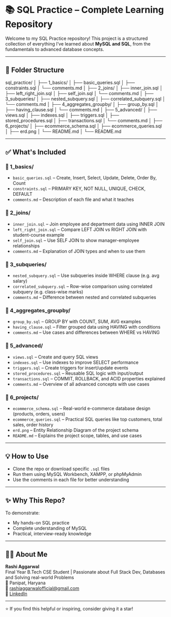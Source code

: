 # 📚 SQL Practice – Complete Learning Repository

Welcome to my SQL Practice repository! This project is a structured collection of everything I’ve learned about **MySQL and SQL**, from the fundamentals to advanced database concepts.

---

## 📂 Folder Structure
sql_practice/
│
├── 1_basics/
│   ├── basic_queries.sql
│   ├── constraints.sql
│   └── comments.md
│
├── 2_joins/
│   ├── inner_join.sql
│   ├── left_right_join.sql
│   ├── self_join.sql
│   └── comments.md
│
├── 3_subqueries/
│   ├── nested_subquery.sql
│   ├── correlated_subquery.sql
│   └── comments.md
│
├── 4_aggregates_groupby/
│   ├── group_by.sql
│   ├── having_clause.sql
│   └── comments.md
│
├── 5_advanced/
│   ├── views.sql
│   ├── indexes.sql
│   ├── triggers.sql
│   ├── stored_procedures.sql
│   ├── transactions.sql
│   └── comments.md
│
├── 6_projects/
│   ├── ecommerce_schema.sql
│   ├── ecommerce_queries.sql
│   ├── erd.png
│   └── README.md
│
└── README.md

---

## ✅ What's Included

### 🔹 1_basics/
- `basic_queries.sql` – Create, Insert, Select, Update, Delete, Order By, Count  
- `constraints.sql` – PRIMARY KEY, NOT NULL, UNIQUE, CHECK, DEFAULT  
- `comments.md` – Description of each file and what it teaches

### 🔹 2_joins/
- `inner_join.sql` – Join employee and department data using INNER JOIN  
- `left_right_join.sql` – Compare LEFT JOIN vs RIGHT JOIN with student-course example  
- `self_join.sql` – Use SELF JOIN to show manager-employee relationships  
- `comments.md` – Explanation of JOIN types and when to use them

### 🔹 3_subqueries/
- `nested_subquery.sql` – Use subqueries inside WHERE clause (e.g. avg salary)  
- `correlated_subquery.sql` – Row-wise comparison using correlated subquery (e.g. class-wise marks)  
- `comments.md` – Difference between nested and correlated subqueries

### 🔹 4_aggregates_groupby/
- `group_by.sql` – GROUP BY with COUNT, SUM, AVG examples  
- `having_clause.sql` – Filter grouped data using HAVING with conditions  
- `comments.md` – Use cases and differences between WHERE vs HAVING

### 🔹 5_advanced/
- `views.sql` – Create and query SQL views  
- `indexes.sql` – Use indexes to improve SELECT performance  
- `triggers.sql` – Create triggers for insert/update events  
- `stored_procedures.sql` – Reusable SQL logic with input/output  
- `transactions.sql` – COMMIT, ROLLBACK, and ACID properties explained  
- `comments.md` – Overview of all advanced concepts with use cases

### 🔹 6_projects/
- `ecommerce_schema.sql` – Real-world e-commerce database design (products, orders, users)  
- `ecommerce_queries.sql` – Practical SQL queries like top customers, total sales, order history  
- `erd.png` – Entity Relationship Diagram of the project schema  
- `README.md` – Explains the project scope, tables, and use cases

---

## 💡 How to Use
- Clone the repo or download specific `.sql` files
- Run them using MySQL Workbench, XAMPP, or phpMyAdmin
- Use the comments in each file for better understanding

---

## ✨ Why This Repo?

To demonstrate:
- My hands-on SQL practice
- Complete understanding of MySQL
- Practical, interview-ready knowledge

---

## 🙋‍♀️ About Me

**Rashi Aggarwal**  
Final Year B.Tech CSE Student | Passionate about Full Stack Dev, Databases and Solving real-world Problems  
📍 Panipat, Haryana  
📧 rashiaggarwalofficial@gmail.com  
🔗 [LinkedIn](https://www.linkedin.com/in/rashiaggarwal06)

---

⭐️ If you find this helpful or inspiring, consider giving it a star!
